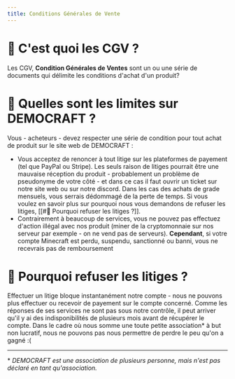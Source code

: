 ```yaml
---
title: Conditions Générales de Vente
---
```


# 🤔 C'est quoi les CGV ?
Les CGV, **Condition Générales de Ventes** sont un ou une série de documents qui délimite les conditions d'achat d'un produit?

# 🪬 Quelles sont les limites sur DEMOCRAFT ?
Vous - acheteurs - devez respecter une série de condition pour tout achat de produit sur le site web de DEMOCRAFT :
- Vous acceptez de renoncer à tout litige sur les plateformes de payement (tel que PayPal ou Stripe). Les seuls raison de litiges pourrait être une mauvaise réception du produit - probablement un problème de pseudonyme de votre côté - et dans ce cas il faut ouvrir un ticket sur notre site web ou sur notre discord. Dans les cas des achats de grade mensuels, vous serrais dédommagé de la perte de temps. Si vous voulez en savoir plus sur pourquoi nous vous demandons de refuser les litiges, [[#💸 Pourquoi refuser les litiges ?]].
- Contrairement à beaucoup de services, vous ne pouvez pas effectuez d'action illégal avec nos produit (miner de la cryptomonnaie sur nos serveur par exemple - on ne vend pas de serveurs). **Cependant**, si votre compte Minecraft est perdu, suspendu, sanctionné ou banni, vous ne recevrais pas de remboursement 

# 💸 Pourquoi refuser les litiges ?
Effectuer un litige bloque instantanément notre compte - nous ne pouvons plus effectuer ou recevoir de payement sur le compte concerné. Comme les réponses de ses services ne sont pas sous notre contrôle, il peut arriver qu'il y ai des indisponibilités de plusieurs mois avant de récupérer le compte. Dans le cadre où nous somme une toute petite association* à but non lucratif, nous ne pouvons pas nous permettre de perdre le peu qu'on a gagné :(

---

*‎ *DEMOCRAFT est une association de plusieurs personne, mais n'est pas déclaré en tant qu'association.*


